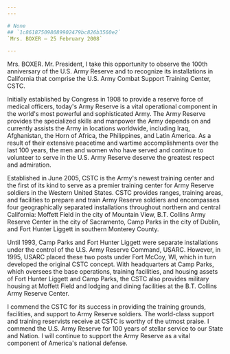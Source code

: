 ```yaml
---
---

# None
## `1c861875098089902479bc826b3560e2`
`Mrs. BOXER — 25 February 2008`

---
```



Mrs. BOXER. Mr. President, I take this opportunity to observe the 
100th anniversary of the U.S. Army Reserve and to recognize its 
installations in California that comprise the U.S. Army Combat Support 
Training Center, CSTC.

Initially established by Congress in 1908 to provide a reserve force 
of medical officers, today's Army Reserve is a vital operational 
component in the world's most powerful and sophisticated Army. The Army 
Reserve provides the specialized skills and manpower the Army depends 
on and currently assists the Army in locations worldwide, including 
Iraq, Afghanistan, the Horn of Africa, the Philippines, and Latin 
America. As a result of their extensive peacetime and wartime 
accomplishments over the last 100 years, the men and women who have 
served and continue to volunteer to serve in the U.S. Army Reserve 
deserve the greatest respect and admiration.

Established in June 2005, CSTC is the Army's newest training center 
and the first of its kind to serve as a premier training center for 
Army Reserve soldiers in the Western United States. CSTC provides 
ranges, training areas, and facilities to prepare and train Army 
Reserve soldiers and encompasses four geographically separated 
installations throughout northern and central California: Moffett Field 
in the city of Mountain View, B.T. Collins Army Reserve Center in the 
city of Sacramento, Camp Parks in the city of Dublin, and Fort Hunter 
Liggett in southern Monterey County.

Until 1993, Camp Parks and Fort Hunter Liggett were separate 
installations under the control of the U.S. Army Reserve Command, 
USARC. However, in 1995, USARC placed these two posts under Fort McCoy, 
WI, which in turn developed the original CSTC concept. With 
headquarters at Camp Parks, which oversees the base operations, 
training facilities, and housing assets of Fort Hunter Liggett and Camp 
Parks, the CSTC also provides military housing at Moffett Field and 
lodging and dining facilities at the B.T. Collins Army Reserve Center.

I commend the CSTC for its success in providing the training grounds, 
facilities, and support to Army Reserve soldiers. The world-class 
support and training reservists receive at CSTC is worthy of the utmost 
praise. I commend the U.S. Army Reserve for 100 years of stellar 
service to our State and Nation. I will continue to support the Army 
Reserve as a vital component of America's national defense.

